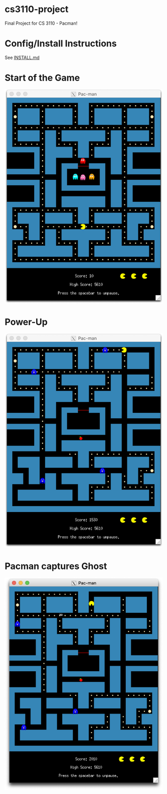 # cs3110-project
Final Project for CS 3110 - Pacman!

# Config/Install Instructions
See [INSTALL.md](./INSTALL.md)

# Start of the Game
![Game Initialized](./image/start.png)

# Power-Up
![Pacman gets power-up](./image/power.png)

# Pacman captures Ghost
![ghost eaten](./image/capture.png)
